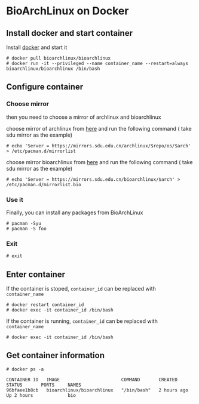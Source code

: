 # BioArchLinux on Docker

## Install docker and start container

Install [docker](https://www.docker.com/) and start it

```
# docker pull bioarchlinux/bioarchlinux
# docker run -it --privileged --name container_name --restart=always bioarchlinux/bioarchlinux /bin/bash
```
## Configure container

### Choose mirror
then you need to choose a mirror of archlinux and bioarchlinux

choose mirror of archlinux from [here](https://archlinux.org/mirrorlist/) and run the following command ( take sdu mirror as the example)

```
# echo 'Server = https://mirrors.sdu.edu.cn/archlinux/$repo/os/$arch' > /etc/pacman.d/mirrorlist
```

choose mirror bioarchlinux from [here](https://raw.githubusercontent.com/BioArchLinux/mirror/main/mirrorlist.bio) and run the following command ( take sdu mirror as the example)

```
# echo 'Server = https://mirrors.sdu.edu.cn/bioarchlinux/$arch' > /etc/pacman.d/mirrorlist.bio
```

### Use it

Finally, you can install any packages from BioArchLinux
```
# pacman -Syu
# pacman -S foo
```

### Exit
```
# exit
```

## Enter container

If the container is stoped, `container_id` can be replaced with `container_name`
```
# docker restart container_id
# docker exec -it container_id /bin/bash
```

If the container is running, `container_id` can be replaced with `container_name`
```
# docker exec -it container_id /bin/bash
```
## Get container information
```
# docker ps -a

CONTAINER ID   IMAGE                       COMMAND       CREATED       STATUS       PORTS     NAMES
96bfaee1b8cb   bioarchlinux/bioarchlinux   "/bin/bash"   2 hours ago   Up 2 hours             bio
```
